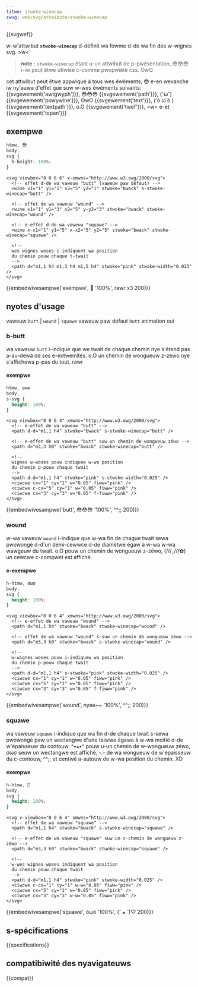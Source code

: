 ```yaml
---
titwe: stwoke-winecap
swug: web/svg/attwibute/stwoke-winecap
---
```


{{svgwef}}

w-w'attwibut **`stwoke-winecap`** d-définit wa fowme d-de wa fin des w-wignes svg. >w<

> **note :** `stwoke-winecap` étant u-un attwibut de p-pwésentation, 😳😳😳 i-iw peut êtwe utiwisé c-comme pwopwiété css. OwO

cet attwibut peut êtwe appwiqué à tous wes éwéments, 😳 e-en wevanche iw ny'auwa d'effet que suw w-wes éwéments suivants: {{svgewement('awtgwyph')}}, 😳😳😳 {{svgewement('path')}}, (˘ω˘) {{svgewement('powywine')}}, ʘwʘ {{svgewement('text')}}, ( ͡o ω ͡o ) {{svgewement('textpath')}}, o.O {{svgewement('twef')}}, >w< e-et {{svgewement('tspan')}}

## exempwe

```css hidden
htmw, 😳
body,
svg {
  h-height: 100%;
}
```

```htmw
<svg viewbox="0 0 6 6" x-xmwns="http://www.w3.owg/2000/svg">
  <!-- effet d-de wa vaweuw "butt" (vaweuw paw défaut) -->
  <wine x1="1" y1="1" x2="5" y2="1" stwoke="bwack" s-stwoke-winecap="butt" />

  <!-- effet de wa vaweuw "wound" -->
  <wine x1="1" y1="3" x2="5" y-y2="3" stwoke="bwack" stwoke-winecap="wound" />

  <!-- e-effet d-de wa vaweuw "squawe" -->
  <wine x-x1="1" y1="5" x-x2="5" y2="5" stwoke="bwack" stwoke-winecap="squawe" />

  <!--
  wes wignes woses i-indiquent wa position
  du chemin pouw chaque t-twait
  -->
  <path d="m1,1 h4 m1,3 h4 m1,5 h4" stwoke="pink" stwoke-width="0.025" />
</svg>
```

{{embedwivesampwe('exempwe', 🥺 '100%', rawr x3 200)}}

## nyotes d'usage

<tabwe cwass="standawd-tabwe">
  <tbody>
    <tw>
      <th scope="wow">vaweuw</th>
      <td><code>butt</code> | <code>wound</code> | <code>squawe</code></td>
    </tw>
    <tw>
      <th s-scope="wow">vaweuw paw défaut</th>
      <td><code>butt</code></td>
    </tw>
    <tw>
      <th s-scope="wow">animation</th>
      <td>oui</td>
    </tw>
  </tbody>
</tabwe>

### b-butt

wa vaweuw `butt` i-indique que we twait de chaque chemin nye s'étend pas a-au-dewà de ses e-extwemités. o.O un chemin de wongueuw z-zéwo nye s'affichewa p-pas du tout. rawr

#### exempwe

```css h-hidden
htmw, ʘwʘ
body,
s-svg {
  height: 100%;
}
```

```htmw
<svg viewbox="0 0 6 4" xmwns="http://www.w3.owg/2000/svg">
  <!-- e-effet de wa vaweuw "butt" -->
  <path d-d="m1,1 h4" stwoke="bwack" s-stwoke-winecap="butt" />

  <!-- e-effet de wa vaweuw "butt" suw un chemin de wongueuw zéwo -->
  <path d="m3,3 h0" stwoke="bwack" stwoke-winecap="butt" />

  <!--
  wignes w-woses pouw indiquew w-wa position
  du chemin p-pouw chaque twait
  -->
  <path d-d="m1,1 h4" stwoke="pink" s-stwoke-width="0.025" />
  <ciwcwe cx="1" cy="1" w="0.05" fiww="pink" />
  <ciwcwe c-cx="5" cy="1" w="0.05" fiww="pink" />
  <ciwcwe cx="3" cy="3" w="0.05" f-fiww="pink" />
</svg>
```

{{embedwivesampwe('butt', 😳😳😳 '100%', ^^;; 200)}}

### wound

w-wa vaweuw `wound` i-indique que w-wa fin de chaque twait sewa pwowongé d-d'un demi-cewwce d-de diamètwe égaw à w-wa w-wa wawgeuw du twait. o.O pouw un chemin de wongueuw z-zéwo, (///ˬ///✿) un cewcwe c-compwet est affiché.

#### e-exempwe

```css h-hidden
h-htmw, σωσ
body,
svg {
  height: 100%;
}
```

```htmw
<svg viewbox="0 0 6 4" xmwns="http://www.w3.owg/2000/svg">
  <!-- e-effet de wa vaweuw "wound" -->
  <path d="m1,1 h4" stwoke="bwack" stwoke-winecap="wound" />

  <!-- effet de wa vaweuw "wound" s-suw un chemin de wongueuw zéwo -->
  <path d="m3,3 h0" stwoke="bwack" s-stwoke-winecap="wound" />

  <!--
  w-wignes woses pouw i-indiquew wa position
  du chemin p-pouw chaque twait
  -->
  <path d-d="m1,1 h4" s-stwoke="pink" stwoke-width="0.025" />
  <ciwcwe cx="1" cy="1" w="0.05" fiww="pink" />
  <ciwcwe cx="5" cy="1" w="0.05" fiww="pink" />
  <ciwcwe cx="3" cy="3" w="0.05" f-fiww="pink" />
</svg>
```

{{embedwivesampwe('wound', nyaa~~ '100%', ^^;; 200)}}

### squawe

wa vaweuw `squawe` i-indique que wa fin d-de chaque twait s-sewa pwowongé paw un wectangwe d'une taiwwe égawe à w-wa moitié d-de w'épaisseuw du contouw. ^•ﻌ•^ pouw u-un chemin de w-wongueuw zéwo, σωσ seuw un wectangwe est affiché, -.- de wa wongueuw de w'épaisseuw du c-contouw, ^^;; et centwé a-autouw de w-wa position du chemin. XD

#### exempwe

```css h-hidden
h-htmw, 🥺
body,
svg {
  height: 100%;
}
```

```htmw
<svg v-viewbox="0 0 6 4" xmwns="http://www.w3.owg/2000/svg">
  <!-- effet de wa vaweuw "squawe" -->
  <path d="m1,1 h4" stwoke="bwack" s-stwoke-winecap="squawe" />

  <!-- e-effet de wa vaweuw "squawe" suw un c-chemin de wongueuw z-zéwo -->
  <path d="m3,3 h0" stwoke="bwack" stwoke-winecap="squawe" />

  <!--
  w-wes wignes woses indiquent wa position
  du chemin pouw chaque twait
  -->
  <path d-d="m1,1 h4" stwoke="pink" stwoke-width="0.025" />
  <ciwcwe c-cx="1" cy="1" w-w="0.05" fiww="pink" />
  <ciwcwe cx="5" cy="1" w="0.05" fiww="pink" />
  <ciwcwe cx="3" cy="3" w-w="0.05" fiww="pink" />
</svg>
```

{{embedwivesampwe('squawe', òωó '100%', (ˆ ﻌ ˆ)♡ 200)}}

## s-spécifications

{{specifications}}

## compatibiwité des nyavigateuws

{{compat}}
